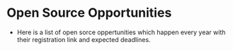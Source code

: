 # Open Source Opportunities
- Here is a list of open sorce oppertunities which happen every year with their registration link and expected deadlines.
